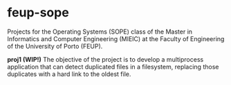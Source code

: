 # feup-sope

Projects for the Operating Systems (SOPE) class of the Master in Informatics and Computer Engineering  (MIEIC) at the Faculty of Engineering of the University of Porto (FEUP).

**proj1 (WIP!)**
The objective of the project is to develop a multiprocess application that can detect duplicated files in a filesystem, replacing those duplicates with a hard link to the oldest file.
